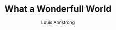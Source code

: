 ---
layout: post
title: What a Wonderfull World
author: Louis Armstrong
image:
  artist: louis-armstrong.png
---
